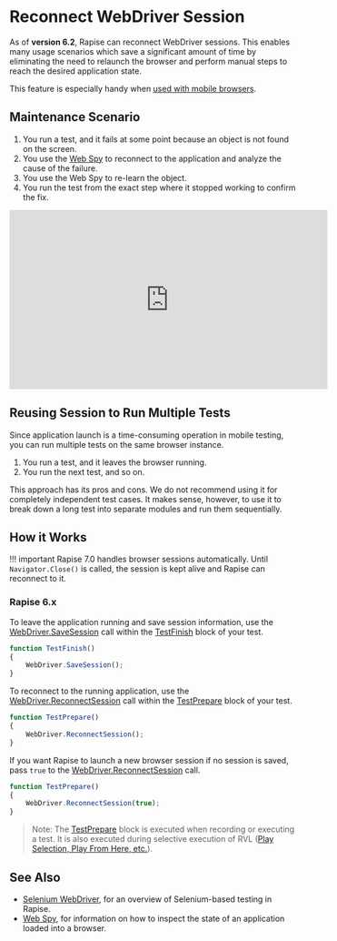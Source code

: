 # Reconnect WebDriver Session

As of **version 6.2**, Rapise can reconnect WebDriver sessions. This enables many usage scenarios which save a significant amount of time by eliminating the need to relaunch the browser and perform manual steps to reach the desired application state.

This feature is especially handy when [used with mobile browsers](https://www.inflectra.com/Support/KnowledgeBase/KB278.aspx).

## Maintenance Scenario

1.  You run a test, and it fails at some point because an object is not found on the screen.
2.  You use the [Web Spy](web_spy.md) to reconnect to the application and analyze the cause of the failure.
3.  You use the Web Spy to re-learn the object.
4.  You run the test from the exact step where it stopped working to confirm the fix.

<iframe width="560" height="315" src="https://www.youtube.com/embed/XwFwj6ihzq4" frameborder="0" allow="accelerometer; autoplay; encrypted-media; gyroscope; picture-in-picture" allowfullscreen></iframe>

## Reusing Session to Run Multiple Tests

Since application launch is a time-consuming operation in mobile testing, you can run multiple tests on the same browser instance.

1.  You run a test, and it leaves the browser running.
2.  You run the next test, and so on.

This approach has its pros and cons. We do not recommend using it for completely independent test cases. It makes sense, however, to use it to break down a long test into separate modules and run them sequentially.

## How it Works

!!! important
    Rapise 7.0 handles browser sessions automatically. Until `Navigator.Close()` is called, the session is kept alive and Rapise can reconnect to it.

### Rapise 6.x

To leave the application running and save session information, use the [WebDriver.SaveSession](/Libraries/WebDriver/#SaveSession) call within the [TestFinish](understanding_the_script.md) block of your test.

```javascript
function TestFinish()
{
    WebDriver.SaveSession();
}
```

To reconnect to the running application, use the [WebDriver.ReconnectSession](/Libraries/WebDriver/#ReconnectSession) call within the [TestPrepare](understanding_the_script.md) block of your test.

```javascript
function TestPrepare()
{
    WebDriver.ReconnectSession();
}
```

If you want Rapise to launch a new browser session if no session is saved, pass `true` to the [WebDriver.ReconnectSession](/Libraries/WebDriver/#ReconnectSession) call.

```javascript
function TestPrepare()
{
    WebDriver.ReconnectSession(true);
}
```

> Note: The [TestPrepare](understanding_the_script.md) block is executed when recording or executing a test. It is also executed during selective execution of RVL ([Play Selection, Play From Here, etc.](rvl_editor.md#context-menu)).

## See Also

- [Selenium WebDriver](selenium_webdriver.md), for an overview of Selenium-based testing in Rapise.
- [Web Spy](web_spy.md), for information on how to inspect the state of an application loaded into a browser.